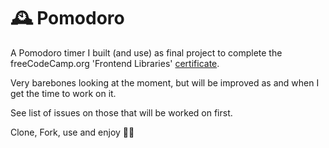 # 🕰 Pomodoro
A Pomodoro timer I built (and use) as final project to complete the freeCodeCamp.org 'Frontend Libraries' [certificate](https://www.freecodecamp.org/certification/danielvanc/front-end-libraries).

Very barebones looking at the moment, but will be improved as and when I get the time to work on it. 

See list of issues on those that will be worked on first.

Clone, Fork, use and enjoy 👍🏼
